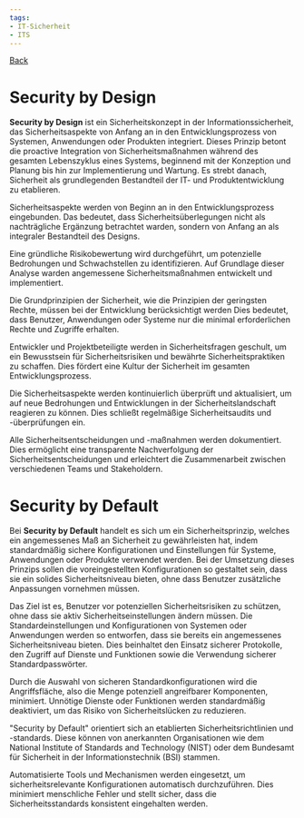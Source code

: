 ```yaml
---
tags:
- IT-Sicherheit
- ITS
---
```

[Back](Uebersicht%20der%20IT-Sicherheit%20Themen.md)
# Security by Design
**Security by Design** ist ein Sicherheitskonzept in der Informationssicherheit, das Sicherheitsaspekte von Anfang an in den Entwicklungsprozess von Systemen, Anwendungen oder Produkten integriert. Dieses Prinzip betont die proactive Integration von Sicherheitsmaßnahmen während des gesamten Lebenszyklus eines Systems, beginnend mit der Konzeption und Planung bis hin zur Implementierung und Wartung. Es strebt danach, Sicherheit als grundlegenden Bestandteil der IT- und Produktentwicklung zu etablieren.

Sicherheitsaspekte werden von Beginn an in den Entwicklungsprozess eingebunden. Das bedeutet, dass Sicherheitsüberlegungen nicht als nachträgliche Ergänzung betrachtet warden, sondern von Anfang an als integraler Bestandteil des Designs.

Eine gründliche Risikobewertung wird durchgeführt, um potenzielle Bedrohungen und Schwachstellen zu identifizieren. Auf Grundlage dieser Analyse warden angemessene Sicherheitsmaßnahmen entwickelt und implementiert.

Die Grundprinzipien der Sicherheit, wie die Prinzipien der geringsten Rechte, müssen bei der Entwicklung berücksichtigt werden Dies bedeutet, dass Benutzer, Anwendungen oder Systeme nur die minimal erforderlichen Rechte und Zugriffe erhalten.

Entwickler und Projektbeteiligte werden in Sicherheitsfragen geschult, um ein Bewusstsein für Sicherheitsrisiken und bewährte Sicherheitspraktiken zu schaffen. Dies fördert eine Kultur der Sicherheit im gesamten Entwicklungsprozess.

Die Sicherheitsaspekte werden kontinuierlich überprüft und aktualisiert, um auf neue Bedrohungen und Entwicklungen in der Sicherheitslandschaft reagieren zu können. Dies schließt regelmäßige Sicherheitsaudits und -überprüfungen ein.

Alle Sicherheitsentscheidungen und -maßnahmen werden dokumentiert. Dies ermöglicht eine transparente Nachverfolgung der Sicherheitsentscheidungen und erleichtert die Zusammenarbeit zwischen verschiedenen Teams und Stakeholdern.

# Security by Default
Bei **Security by Default** handelt es sich um ein Sicherheitsprinzip, welches ein angemessenes Maß an Sicherheit zu gewährleisten hat, indem standardmäßig sichere Konfigurationen und Einstellungen für Systeme, Anwendungen oder Produkte verwendet werden. Bei der Umsetzung dieses Prinzips sollen die voreingestellten Konfigurationen so gestaltet sein, dass sie ein solides Sicherheitsniveau bieten, ohne dass Benutzer zusätzliche Anpassungen vornehmen müssen.

Das Ziel ist es, Benutzer vor potenziellen Sicherheitsrisiken zu schützen, ohne dass sie aktiv Sicherheitseinstellungen ändern müssen. Die Standardeinstellungen und Konfigurationen von Systemen oder Anwendungen werden so entworfen, dass sie bereits ein angemessenes Sicherheitsniveau bieten. Dies beinhaltet den Einsatz sicherer Protokolle, den Zugriff auf Dienste und Funktionen sowie die Verwendung sicherer Standardpasswörter.

Durch die Auswahl von sicheren Standardkonfigurationen wird die Angriffsfläche, also die Menge potenziell angreifbarer Komponenten, minimiert. Unnötige Dienste oder Funktionen werden standardmäßig deaktiviert, um das Risiko von Sicherheitslücken zu reduzieren.

"Security by Default" orientiert sich an etablierten Sicherheitsrichtlinien und -standards. Diese können von anerkannten Organisationen wie dem National Institute of Standards and Technology (NIST) oder dem Bundesamt für Sicherheit in der Informationstechnik (BSI) stammen.

Automatisierte Tools und Mechanismen werden eingesetzt, um sicherheitsrelevante Konfigurationen automatisch durchzuführen. Dies minimiert menschliche Fehler und stellt sicher, dass die Sicherheitsstandards konsistent eingehalten werden.